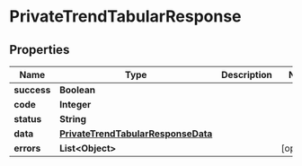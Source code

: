 
# PrivateTrendTabularResponse

## Properties
Name | Type | Description | Notes
------------ | ------------- | ------------- | -------------
**success** | **Boolean** |  | 
**code** | **Integer** |  | 
**status** | **String** |  | 
**data** | [**PrivateTrendTabularResponseData**](PrivateTrendTabularResponseData.md) |  | 
**errors** | **List&lt;Object&gt;** |  |  [optional]



